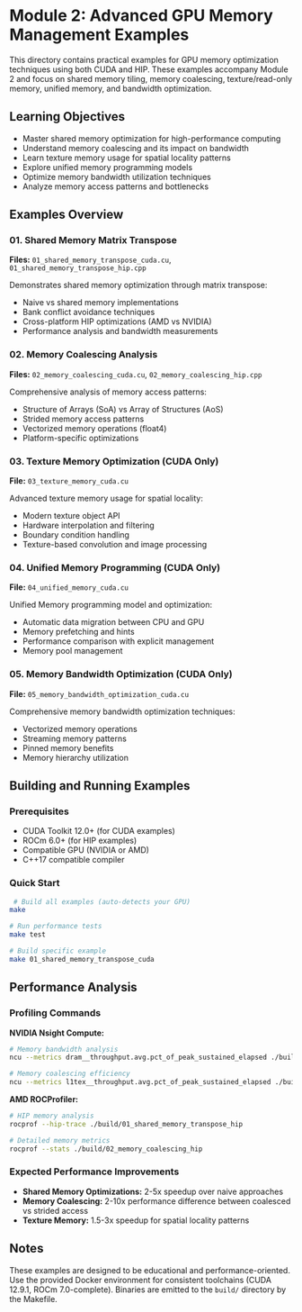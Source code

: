 # Module 2: Advanced GPU Memory Management Examples

This directory contains practical examples for GPU memory optimization techniques using both CUDA and HIP. These examples accompany Module 2 and focus on shared memory tiling, memory coalescing, texture/read-only memory, unified memory, and bandwidth optimization.

## Learning Objectives

- Master shared memory optimization for high-performance computing
- Understand memory coalescing and its impact on bandwidth
- Learn texture memory usage for spatial locality patterns  
- Explore unified memory programming models
- Optimize memory bandwidth utilization techniques
- Analyze memory access patterns and bottlenecks

## Examples Overview

### 01. Shared Memory Matrix Transpose
**Files:** `01_shared_memory_transpose_cuda.cu`, `01_shared_memory_transpose_hip.cpp`

Demonstrates shared memory optimization through matrix transpose:
- Naive vs shared memory implementations
- Bank conflict avoidance techniques
- Cross-platform HIP optimizations (AMD vs NVIDIA)
- Performance analysis and bandwidth measurements

### 02. Memory Coalescing Analysis
**Files:** `02_memory_coalescing_cuda.cu`, `02_memory_coalescing_hip.cpp`

Comprehensive analysis of memory access patterns:
- Structure of Arrays (SoA) vs Array of Structures (AoS)
- Strided memory access patterns
- Vectorized memory operations (float4)
- Platform-specific optimizations

### 03. Texture Memory Optimization (CUDA Only)
**File:** `03_texture_memory_cuda.cu`

Advanced texture memory usage for spatial locality:
- Modern texture object API
- Hardware interpolation and filtering
- Boundary condition handling
- Texture-based convolution and image processing

### 04. Unified Memory Programming (CUDA Only)
**File:** `04_unified_memory_cuda.cu`

Unified Memory programming model and optimization:
- Automatic data migration between CPU and GPU
- Memory prefetching and hints
- Performance comparison with explicit management
- Memory pool management

### 05. Memory Bandwidth Optimization (CUDA Only)
**File:** `05_memory_bandwidth_optimization_cuda.cu`

Comprehensive memory bandwidth optimization techniques:
- Vectorized memory operations
- Streaming memory patterns
- Pinned memory benefits
- Memory hierarchy utilization

## Building and Running Examples

### Prerequisites
- CUDA Toolkit 12.0+ (for CUDA examples)
- ROCm 6.0+ (for HIP examples)
- Compatible GPU (NVIDIA or AMD)
- C++17 compatible compiler

### Quick Start
```bash
 # Build all examples (auto-detects your GPU)
make

# Run performance tests
make test

# Build specific example
make 01_shared_memory_transpose_cuda
```

## Performance Analysis

### Profiling Commands

**NVIDIA Nsight Compute:**
```bash
# Memory bandwidth analysis
ncu --metrics dram__throughput.avg.pct_of_peak_sustained_elapsed ./build/01_shared_memory_transpose_cuda

# Memory coalescing efficiency
ncu --metrics l1tex__throughput.avg.pct_of_peak_sustained_elapsed ./build/02_memory_coalescing_cuda
```

**AMD ROCProfiler:**
```bash
# HIP memory analysis
rocprof --hip-trace ./build/01_shared_memory_transpose_hip

# Detailed memory metrics
rocprof --stats ./build/02_memory_coalescing_hip
```

### Expected Performance Improvements

- **Shared Memory Optimizations:** 2-5x speedup over naive approaches
- **Memory Coalescing:** 2-10x performance difference between coalesced vs strided access
- **Texture Memory:** 1.5-3x speedup for spatial locality patterns

## Notes

These examples are designed to be educational and performance-oriented. Use the provided Docker environment for consistent toolchains (CUDA 12.9.1, ROCm 7.0-complete). Binaries are emitted to the `build/` directory by the Makefile.